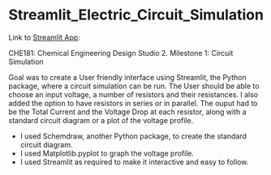 # Streamlit_Electric_Circuit_Simulation

Link to [Streamlit App](https://share.streamlit.io/att-ar/streamlit_electric_circuit_simulation/main/circsim.py):

CHE181: Chemical Engineering Design Studio 2. Milestone 1: Circuit Simulation

Goal was to create a User friendly interface using Streamlit, the Python package, where a circuit simulation can be run.
The User should be able to choose an input voltage, a number of resistors and their resistances.
  I also added the option to have resistors in series or in parallel.
The ouput had to be the Total Current and the Voltage Drop at each resistor, along with a standard circuit diagram or a plot of the voltage profile.

- I used Schemdraw, another Python package, to create the standard circuit diagram.
- I used Matplotlib.pyplot to graph the voltage profile.
- I used Streamlit as required to make it interactive and easy to follow.
